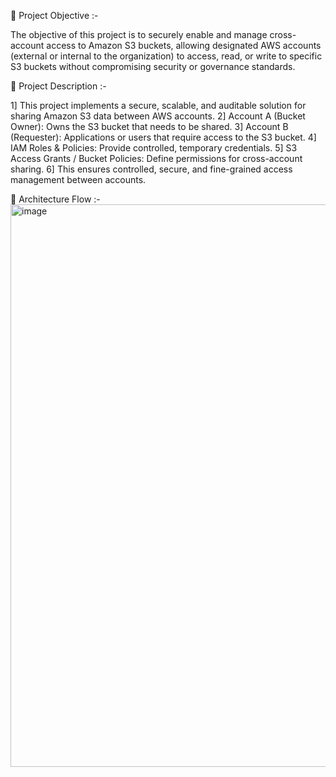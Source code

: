 📌 Project Objective :-

The objective of this project is to securely enable and manage cross-account access to Amazon S3 buckets, allowing designated AWS accounts (external or internal to the organization) to access, read, or write to specific S3 buckets without compromising security or governance standards.

📌 Project Description :-

1] This project implements a secure, scalable, and auditable solution for sharing Amazon S3 data between AWS accounts.
2] Account A (Bucket Owner): Owns the S3 bucket that needs to be shared.
3] Account B (Requester): Applications or users that require access to the S3 bucket.
4] IAM Roles & Policies: Provide controlled, temporary credentials.
5] S3 Access Grants / Bucket Policies: Define permissions for cross-account sharing.
6] This ensures controlled, secure, and fine-grained access management between accounts.

📌 Architecture Flow :-
<img width="1536" height="900" alt="image" src="https://github.com/user-attachments/assets/6e4d5d4e-feb3-4df1-9de2-021492b4cec5" />


